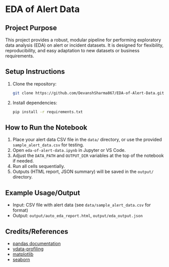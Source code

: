 # EDA of Alert Data

## Project Purpose
This project provides a robust, modular pipeline for performing exploratory data analysis (EDA) on alert or incident datasets. It is designed for flexibility, reproducibility, and easy adaptation to new datasets or business requirements.

## Setup Instructions
1. Clone the repository:
   ```sh
   git clone https://github.com/DevanshSharma867/EDA-of-Alert-Data.git
   ```
2. Install dependencies:
   ```sh
   pip install -r requirements.txt
   ```

## How to Run the Notebook
1. Place your alert data CSV file in the `data/` directory, or use the provided `sample_alert_data.csv` for testing.
2. Open `eda-of-alert-data.ipynb` in Jupyter or VS Code.
3. Adjust the `DATA_PATH` and `OUTPUT_DIR` variables at the top of the notebook if needed.
4. Run all cells sequentially.
5. Outputs (HTML report, JSON summary) will be saved in the `output/` directory.

## Example Usage/Output
- Input: CSV file with alert data (see `data/sample_alert_data.csv` for format)
- Output: `output/auto_eda_report.html`, `output/eda_output.json`

## Credits/References
- [pandas documentation](https://pandas.pydata.org/)
- [ydata-profiling](https://github.com/ydataai/ydata-profiling)
- [matplotlib](https://matplotlib.org/)
- [seaborn](https://seaborn.pydata.org/)

